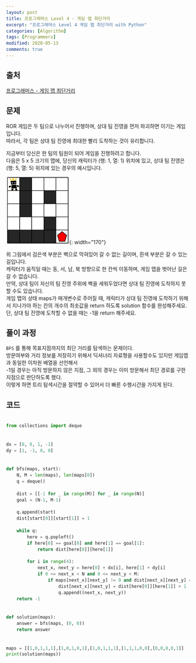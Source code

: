 ```yaml
---
layout: post
title: 프로그래머스 Level 4 - 게임 맵 최단거리
excerpt: "프로그래머스 Level 4 게임 맵 최단거리 with Python"
categories: [Algorithm]
tags: [Programmers]
modified: 2020-05-13
comments: true
---
```


## 출처
[프로그래머스 - 게임 맵 최단거리](https://programmers.co.kr/learn/courses/30/lessons/43238)


## 문제
ROR 게임은 두 팀으로 나누어서 진행하며, 상대 팀 진영을 먼저 파괴하면 이기는 게임입니다. <br>
따라서, 각 팀은 상대 팀 진영에 최대한 빨리 도착하는 것이 유리합니다. <br>

지금부터 당신은 한 팀의 팀원이 되어 게임을 진행하려고 합니다. <br>
다음은 5 x 5 크기의 맵에, 당신의 캐릭터가 (행: 1, 열: 1) 위치에 있고, 상대 팀 진영은 (행: 5, 열: 5) 위치에 있는 경우의 예시입니다. <br>

![이미지](/img/programmers/gamemap.png){: width="170"}

위 그림에서 검은색 부분은 벽으로 막혀있어 갈 수 없는 길이며, 흰색 부분은 갈 수 있는 길입니다. <br>
캐릭터가 움직일 때는 동, 서, 남, 북 방향으로 한 칸씩 이동하며, 게임 맵을 벗어난 길은 갈 수 없습니다. <br>
만약, 상대 팀이 자신의 팀 진영 주위에 벽을 세워두었다면 상대 팀 진영에 도착하지 못할 수도 있습니다. <br>
게임 맵의 상태 maps가 매개변수로 주어질 때, 캐릭터가 상대 팀 진영에 도착하기 위해서 지나가야 하는 칸의 개수의 최솟값을 return 하도록 solution 함수를 완성해주세요. <br>
단, 상대 팀 진영에 도착할 수 없을 때는 -1을 return 해주세요. <br>

## 풀이 과정
`BFS` 를 통해 목표지점까지의 최단 거리를 탐색하는 문제이다. <br>
방문여부와 거리 정보를 저장히기 위해서 딕셔너리 자료형을 사용할수도 있지만 게임맵과 동일한 이차원 배열을 선언해서 <br> 
-1일 경우는 아직 방문하지 않은 지점, 그 외의 경우는 이미 방문해서 최단 경로를 구한 지점으로 판단하도록 했다. <br>
이렇게 하면 트리 탐색시간을 절약할 수 있어서 더 빠른 수행시간을 가지게 된다. <br>

## 코드
~~~ python

from collections import deque


dx = [0, 0, 1, -1]
dy = [1, -1, 0, 0]


def bfs(maps, start):
    N, M = len(maps), len(maps[0])
    q = deque()

    dist = [[-1 for _ in range(M)] for _ in range(N)]
    goal = (N-1, M-1)

    q.append(start)
    dist[start[0]][start[1]] = 1

    while q:
        here = q.popleft()
        if here[0] == goal[0] and here[1] == goal[1]:
            return dist[here[0]][here[1]]

        for i in range(4):
            next_x, next_y = here[0] + dx[i], here[1] + dy[i]
            if 0 <= next_x < N and 0 <= next_y < M:
                if maps[next_x][next_y] != 0 and dist[next_x][next_y] == -1:
                    dist[next_x][next_y] = dist[here[0]][here[1]] + 1
                    q.append((next_x, next_y))
    return -1


def solution(maps):
    answer = bfs(maps, (0, 0))
    return answer


maps = [[1,0,1,1,1],[1,0,1,0,1],[1,0,1,1,1],[1,1,1,0,0],[0,0,0,0,1]]
print(solution(maps))

~~~

